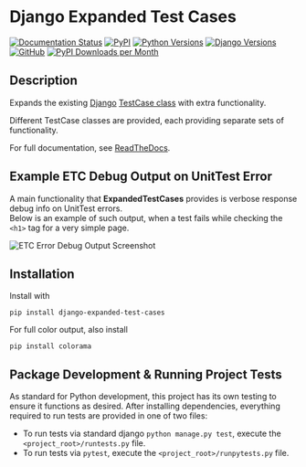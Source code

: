 # Django Expanded Test Cases

[![Documentation Status](https://readthedocs.org/projects/django-expanded-test-cases/badge/?version=latest)](https://django-expanded-test-cases.readthedocs.io/en/latest/?badge=latest)
[![PyPI](https://img.shields.io/pypi/v/django-expanded-test-cases?color=blue)](https://img.shields.io/pypi/v/django-expanded-test-cases?color=blue)
[![Python Versions](https://img.shields.io/badge/python-%3E%3D3.7-brightgreen)](https://img.shields.io/badge/python-%3E%3D3.7-brightgreen)
[![Django Versions](https://img.shields.io/badge/django-%3E%3D3-brightgreen)](https://img.shields.io/badge/django-%3E%3D3-brightgreen)
[![GitHub](https://img.shields.io/github/license/brodriguez8774/django-expanded-test-cases)](https://img.shields.io/github/license/brodriguez8774/django-expanded-test-cases)
[![PyPI Downloads per Month](https://img.shields.io/pypi/dm/django-expanded-test-cases.svg)](https://pypi.python.org/pypi/django-expanded-test-cases)


## Description

Expands the existing [Django](https://docs.djangoproject.com/en/dev/)
[TestCase class](https://docs.djangoproject.com/en/dev/topics/testing/overview/) with extra functionality.

Different TestCase classes are provided, each providing separate sets of functionality.


For full documentation, see [ReadTheDocs](https://django-expanded-test-cases.readthedocs.io/en/latest/).


## Example ETC Debug Output on UnitTest Error
A main functionality that **ExpandedTestCases** provides is verbose response debug info on UnitTest errors.<br>
Below is an example of such output, when a test fails while checking the `<h1>` tag for a very simple page.

![ETC Error Debug Output Screenshot](https://user-images.githubusercontent.com/14208531/231304818-fb0dbe31-ead9-4de8-8efe-a3fc858cbddd.png)


## Installation

Install with

    pip install django-expanded-test-cases

For full color output, also install

    pip install colorama

## Package Development & Running Project Tests

As standard for Python development, this project has its own testing to ensure it functions as desired.
After installing dependencies, everything required to run tests are provided in one of two files:
* To run tests via standard django `python manage.py test`, execute the `<project_root>/runtests.py` file.
* To run tests via `pytest`, execute the `<project_root>/runpytests.py` file.
